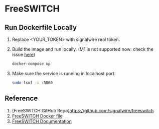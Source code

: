 # FreeSWITCH

## Run Dockerfile Locally

1. Replace <YOUR_TOKEN> with signalwire real token.
2. Build the image and run locally. (M1 is not supported now: check the issue [here](https://github.com/signalwire/freeswitch/issues/1692))

   ```bash
   docker-compose up
   ```

3. Make sure the service is running in localhost port.

    ```bash
    sudo lsof -i :5060
    ```

## Reference

1. [FreeSWITCH GitHub Repo]https://github.com/signalwire/freeswitch
2. [FreeSWITCH Docker file](https://github.com/signalwire/freeswitch/blob/master/docker/examples/Debian11/Dockerfile)
3. [FreeSWITCH Documentation](https://developer.signalwire.com/freeswitch/)
